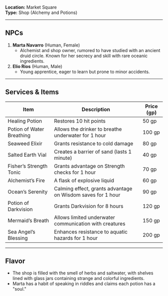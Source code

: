 **Location:** Market Square  
**Type:** Shop (Alchemy and Potions)

---

## NPCs

1. **Marta Navarro** (Human, Female)
    - Alchemist and shop owner, rumored to have studied with an ancient druid circle. Known for her secrecy and skill with rare oceanic ingredients.
2. **Elio Rios** (Human, Male)
    - Young apprentice, eager to learn but prone to minor accidents.

---

## Services & Items

|Item|Description|Price (gp)|
|---|---|---|
|Healing Potion|Restores 10 hit points|50 gp|
|Potion of Water Breathing|Allows the drinker to breathe underwater for 1 hour|100 gp|
|Seaweed Elixir|Grants resistance to cold damage|80 gp|
|Salted Earth Vial|Creates a barrier of sand (lasts 1 minute)|40 gp|
|Fisher’s Strength Tonic|Grants advantage on Strength checks for 1 hour|70 gp|
|Alchemist’s Fire|A flask of explosive liquid|60 gp|
|Ocean’s Serenity|Calming effect, grants advantage on Wisdom saves for 1 hour|90 gp|
|Potion of Darkvision|Grants Darkvision for 8 hours|120 gp|
|Mermaid’s Breath|Allows limited underwater communication with creatures|150 gp|
|Sea Angel’s Blessing|Enhances resistance to aquatic hazards for 1 hour|200 gp|

---

## Flavor

- The shop is filled with the smell of herbs and saltwater, with shelves lined with glass jars containing strange and colorful ingredients.
- Marta has a habit of speaking in riddles and claims each potion has a "soul."